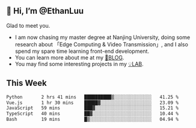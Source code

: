 ## 👋 Hi, I’m @EthanLuu

Glad to meet you.

- I am now chasing my master degree at Nanjing University, doing some research about 「Edge Computing & Video Transmission」, and I also spend my spare time learning front-end development.
- You can learn more about me at my [📝BLOG](https://blog.ethanloo.cn).
- You may find some interesting projects in my [💡LAB](https://lab.ethanloo.cn).

## This Week
<!--START_SECTION:waka-->

```txt
Python       2 hrs 41 mins   ██████████▒░░░░░░░░░░░░░░   41.25 %
Vue.js       1 hr 30 mins    █████▓░░░░░░░░░░░░░░░░░░░   23.09 %
JavaScript   59 mins         ███▓░░░░░░░░░░░░░░░░░░░░░   15.21 %
TypeScript   40 mins         ██▓░░░░░░░░░░░░░░░░░░░░░░   10.44 %
Bash         19 mins         █▒░░░░░░░░░░░░░░░░░░░░░░░   04.94 %
```

<!--END_SECTION:waka-->
